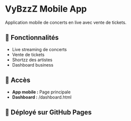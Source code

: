 # VyBzzZ Mobile App

Application mobile de concerts en live avec vente de tickets.

## 🎵 Fonctionnalités
- Live streaming de concerts
- Vente de tickets
- Shortzz des artistes
- Dashboard business

## 📱 Accès
- **App mobile :** Page principale
- **Dashboard :** /dashboard.html

## 🚀 Déployé sur GitHub Pages
